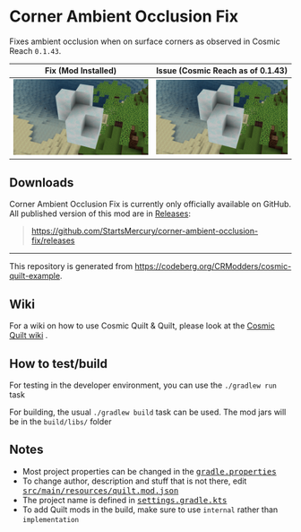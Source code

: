 # Corner Ambient Occlusion Fix

Fixes ambient occlusion when on surface corners as observed in Cosmic Reach
`0.1.43`.

| Fix (Mod Installed) | Issue (Cosmic Reach as of 0.1.43) |
|:-------------------:|:---------------------------------:|
| ![exhibit-with-mod] |      ![exhibit-without-mod]       |

[exhibit-with-mod]: assets/exhibit-with-mod.png
[exhibit-without-mod]: assets/exhibit-without-mod.png

## Downloads

Corner Ambient Occlusion Fix is currently only officially available on GitHub. All
published version of this mod are in
[Releases](https://github.com/StartsMercury/corner-ambient-occlusion-fix/releases):

> <https://github.com/StartsMercury/corner-ambient-occlusion-fix/releases>

---

This repository is generated from
https://codeberg.org/CRModders/cosmic-quilt-example.

## Wiki

For a wiki on how to use Cosmic Quilt & Quilt, please look at the [Cosmic Quilt
wiki] .

## How to test/build

For testing in the developer environment, you can use the `./gradlew run` task

For building, the usual `./gradlew build` task can be used. The mod jars will be
in the `build/libs/` folder

## Notes
- Most project properties can be changed in the <tt>[gradle.properties]</tt>
- To change author, description and stuff that is not there, edit <tt>[src/main/resources/quilt.mod.json]</tt>
- The project name is defined in <tt>[settings.gradle.kts]</tt>
- To add Quilt mods in the build, make sure to use `internal` rather than `implementation`

[src/main/resources/quilt.mod.json]: src/main/resources/quilt.mod.json
[gradle.properties]: gradle.properties
[settings.gradle.kts]: settings.gradle.kts

[Cosmic Quilt wiki]: https://codeberg.org/CRModders/cosmic-quilt/wiki
